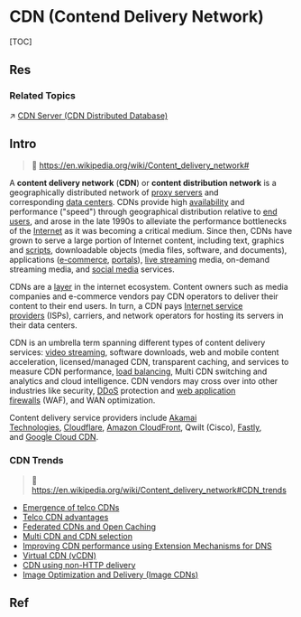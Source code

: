 # CDN (Contend Delivery Network)

[TOC]



## Res
### Related Topics
↗ [CDN Server (CDN Distributed Database)](../../../🍕%20Computer%20Storage%20&%20Database%20Systems/Database%20Systems/Directory%20Services/CDN%20Server%20(CDN%20Distributed%20Database)/CDN%20Server%20(CDN%20Distributed%20Database).md)



## Intro
> 🔗 https://en.wikipedia.org/wiki/Content_delivery_network#

A **content delivery network** (**CDN**) or **content distribution network** is a geographically distributed network of [proxy servers](https://en.wikipedia.org/wiki/Proxy_server "Proxy server") and corresponding [data centers](https://en.wikipedia.org/wiki/Data_center "Data center"). CDNs provide high [availability](https://en.wikipedia.org/wiki/Availability_\(system\) "Availability (system)") and performance ("speed") through geographical distribution relative to [end users](https://en.wikipedia.org/wiki/End_user "End user"), and arose in the late 1990s to alleviate the performance bottlenecks of the [Internet](https://en.wikipedia.org/wiki/Internet "Internet") as it was becoming a critical medium. Since then, CDNs have grown to serve a large portion of Internet content, including text, graphics and [scripts](https://en.wikipedia.org/wiki/Scripting_language "Scripting language"), downloadable objects (media files, software, and documents), applications ([e-commerce](https://en.wikipedia.org/wiki/E-commerce "E-commerce"), [portals](https://en.wikipedia.org/wiki/Web_portal "Web portal")), [live streaming](https://en.wikipedia.org/wiki/Live_streaming "Live streaming") media, on-demand streaming media, and [social media](https://en.wikipedia.org/wiki/Social_media "Social media") services.

CDNs are a [layer](https://en.wikipedia.org/wiki/Abstraction_layer "Abstraction layer") in the internet ecosystem. Content owners such as media companies and e-commerce vendors pay CDN operators to deliver their content to their end users. In turn, a CDN pays [Internet service providers](https://en.wikipedia.org/wiki/Internet_service_provider "Internet service provider") (ISPs), carriers, and network operators for hosting its servers in their data centers.

CDN is an umbrella term spanning different types of content delivery services: [video streaming](https://en.wikipedia.org/wiki/Video_streaming "Video streaming"), software downloads, web and mobile content acceleration, licensed/managed CDN, transparent caching, and services to measure CDN performance, [load balancing](https://en.wikipedia.org/wiki/Load_balancing_\(computing\) "Load balancing (computing)"), Multi CDN switching and analytics and cloud intelligence. CDN vendors may cross over into other industries like security, [DDoS](https://en.wikipedia.org/wiki/DDoS "DDoS") protection and [web application firewalls](https://en.wikipedia.org/wiki/Web_application_firewall "Web application firewall") (WAF), and WAN optimization.

Content delivery service providers include [Akamai Technologies](https://en.wikipedia.org/wiki/Akamai_Technologies "Akamai Technologies"), [Cloudflare](https://en.wikipedia.org/wiki/Cloudflare "Cloudflare"), [Amazon CloudFront](https://en.wikipedia.org/wiki/Amazon_CloudFront "Amazon CloudFront"), Qwilt (Cisco), [Fastly](https://en.wikipedia.org/wiki/Fastly "Fastly"), and [Google Cloud CDN](https://en.wikipedia.org/wiki/Google_Cloud_Platform "Google Cloud Platform").


### CDN Trends
> 🔗 https://en.wikipedia.org/wiki/Content_delivery_network#CDN_trends

- [Emergence of telco CDNs](https://en.wikipedia.org/wiki/Content_delivery_network#Emergence_of_telco_CDNs)
- [Telco CDN advantages](https://en.wikipedia.org/wiki/Content_delivery_network#Telco_CDN_advantages)
- [Federated CDNs and Open Caching](https://en.wikipedia.org/wiki/Content_delivery_network#Federated_CDNs_and_Open_Caching)
- [Multi CDN and CDN selection](https://en.wikipedia.org/wiki/Content_delivery_network#Multi_CDN_and_CDN_selection)
- [Improving CDN performance using Extension Mechanisms for DNS](https://en.wikipedia.org/wiki/Content_delivery_network#Improving_CDN_performance_using_Extension_Mechanisms_for_DNS)
- [Virtual CDN (vCDN)](https://en.wikipedia.org/wiki/Content_delivery_network#Virtual_CDN_\(vCDN\))
- [CDN using non-HTTP delivery](https://en.wikipedia.org/wiki/Content_delivery_network#CDN_using_non-HTTP_delivery)
- [Image Optimization and Delivery (Image CDNs)](https://en.wikipedia.org/wiki/Content_delivery_network#Image_Optimization_and_Delivery_\(Image_CDNs\))



## Ref

